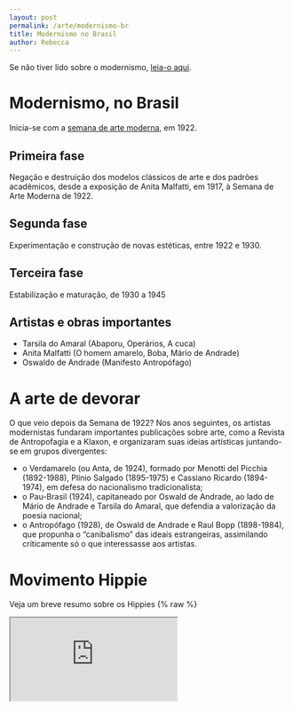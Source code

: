 ```yaml
---
layout: post
permalink: /arte/modernismo-br
title: Modernismo no Brasil
author: Rebecca
---
```


Se não tiver lido sobre o modernismo, [leia-o aqui](../modernismo).

# Modernismo, no Brasil
Inicia-se com a [semana de arte moderna](https://www.todamateria.com.br/semana-de-arte-moderna/), em 1922.

## Primeira fase
Negação e destruição dos modelos clássicos de arte e dos padrões acadêmicos, desde a exposição de Anita Malfatti, em 1917, à Semana de Arte Moderna de 1922.

## Segunda fase
Experimentação e construção de novas estéticas, entre 1922 e 1930.

## Terceira fase
Estabilização e maturação, de 1930 a 1945

## Artistas e obras importantes
- Tarsila do Amaral (Abaporu, Operários, A cuca)
- Anita Malfatti (O homem amarelo, Boba, Mário de Andrade)
- Oswaldo de Andrade (Manifesto Antropófago)

# A arte de devorar
O que veio depois da Semana de 1922? Nos anos seguintes, os artistas modernistas fundaram importantes publicações sobre arte, como a Revista de Antropofagia e a Klaxon, e organizaram suas ideias artísticas juntando-se em grupos divergentes:

- o Verdamarelo (ou Anta, de 1924), formado por Menotti del Picchia (1892-1988), Plínio Salgado (1895-1975) e Cassiano Ricardo (1894-1974), em defesa do nacionalismo tradicionalista;
- o Pau-Brasil (1924), capitaneado por Oswald de Andrade, ao lado de Mário de Andrade e Tarsila do Amaral, que defendia a valorização da poesia nacional;
- o Antropófago (1928), de Oswald de Andrade e Raul Bopp (1898-1984), que propunha o “canibalismo” das ideais estrangeiras, assimilando criticamente só o que interessasse aos artistas.

# Movimento Hippie
Veja um breve resumo sobre os Hippies
{% raw %}
<iframe src="https://drive.google.com/viewerng/viewer?embedded=true&url=https://cdn.discordapp.com/attachments/645230059476484128/1034958005214658570/hippie.pdf" allow="autoplay" id="resize">
{% endraw %}
